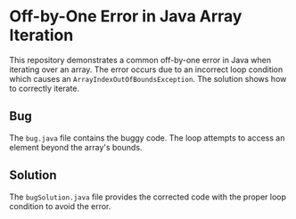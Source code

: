 # Off-by-One Error in Java Array Iteration
This repository demonstrates a common off-by-one error in Java when iterating over an array.  The error occurs due to an incorrect loop condition which causes an `ArrayIndexOutOfBoundsException`. The solution shows how to correctly iterate.

## Bug
The `bug.java` file contains the buggy code.  The loop attempts to access an element beyond the array's bounds.

## Solution
The `bugSolution.java` file provides the corrected code with the proper loop condition to avoid the error.